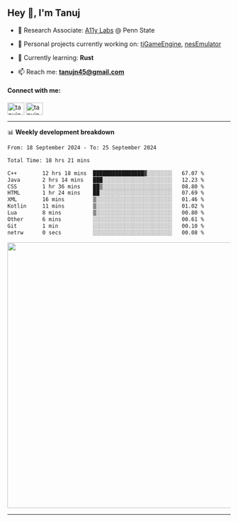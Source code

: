 <h2>Hey 👋, I'm Tanuj</h2>

- 🔬 Research Associate: [A11y Labs](https://a11y.ist.psu.edu/) @ Penn State 

- 🔭 Personal projects currently working on: [tjGameEngine](https://github.com/tanujn45/tjGameEngine), [nesEmulator](https://github.com/tanujn45/nesEmulator)

- 🌱 Currently learning: **Rust**

- 📫 Reach me: **tanujn45@gmail.com**

<h4 align="left">Connect with me:</h4>
<p align="left">
<a href="https://twitter.com/tanujn45" target="blank"><img align="center" src="https://raw.githubusercontent.com/rahuldkjain/github-profile-readme-generator/master/src/images/icons/Social/twitter.svg" alt="tanujn45" height="28" width="38" /></a>
<a href="https://linkedin.com/in/tanujn45" target="blank"><img align="center" src="https://raw.githubusercontent.com/rahuldkjain/github-profile-readme-generator/master/src/images/icons/Social/linked-in-alt.svg" alt="tanujn45" height="28" width="38" /></a>
</p>

-------

📊 **Weekly development breakdown**
<!--START_SECTION:waka-->

```txt
From: 18 September 2024 - To: 25 September 2024

Total Time: 18 hrs 21 mins

C++        12 hrs 18 mins  ████████████████▓░░░░░░░░   67.07 %
Java       2 hrs 14 mins   ███░░░░░░░░░░░░░░░░░░░░░░   12.23 %
CSS        1 hr 36 mins    ██▒░░░░░░░░░░░░░░░░░░░░░░   08.80 %
HTML       1 hr 24 mins    ██░░░░░░░░░░░░░░░░░░░░░░░   07.69 %
XML        16 mins         ▒░░░░░░░░░░░░░░░░░░░░░░░░   01.46 %
Kotlin     11 mins         ▒░░░░░░░░░░░░░░░░░░░░░░░░   01.02 %
Lua        8 mins          ▒░░░░░░░░░░░░░░░░░░░░░░░░   00.80 %
Other      6 mins          ░░░░░░░░░░░░░░░░░░░░░░░░░   00.61 %
Git        1 min           ░░░░░░░░░░░░░░░░░░░░░░░░░   00.10 %
netrw      0 secs          ░░░░░░░░░░░░░░░░░░░░░░░░░   00.08 %
```

<!--END_SECTION:waka-->

<img src="https://wakatime.com/share/@018e9abd-1aa4-4aa6-9db7-5ca3b999e810/4650b67a-98aa-46b4-b598-3d8a2451f0df.svg" width="600"/>

-------
